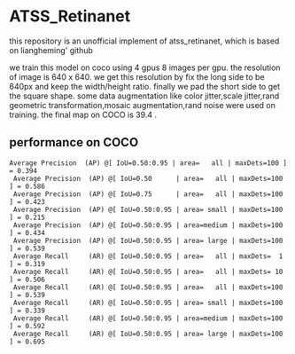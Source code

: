 # ATSS_Retinanet

this repository is an unofficial implement of atss_retinanet, which is based on liangheming' github 

[repo]: https://github.com/liangheming/atssv1.

we train this model on coco using 4 gpus 8 images per gpu. the resolution of image is 640 x 640. we get this resolution by fix the long side to be 640px and keep the width/height ratio. finally we pad the short side to get the square shape. some data augmentation like color jitter,scale jitter,rand 
geometric transformation,mosaic augmentation,rand noise were used on training. the final map on COCO is 39.4 .

## performance on COCO
```shell script
Average Precision  (AP) @[ IoU=0.50:0.95 | area=   all | maxDets=100 ] = 0.394
 Average Precision  (AP) @[ IoU=0.50      | area=   all | maxDets=100 ] = 0.586
 Average Precision  (AP) @[ IoU=0.75      | area=   all | maxDets=100 ] = 0.423
 Average Precision  (AP) @[ IoU=0.50:0.95 | area= small | maxDets=100 ] = 0.215
 Average Precision  (AP) @[ IoU=0.50:0.95 | area=medium | maxDets=100 ] = 0.434
 Average Precision  (AP) @[ IoU=0.50:0.95 | area= large | maxDets=100 ] = 0.539
 Average Recall     (AR) @[ IoU=0.50:0.95 | area=   all | maxDets=  1 ] = 0.319
 Average Recall     (AR) @[ IoU=0.50:0.95 | area=   all | maxDets= 10 ] = 0.506
 Average Recall     (AR) @[ IoU=0.50:0.95 | area=   all | maxDets=100 ] = 0.539
 Average Recall     (AR) @[ IoU=0.50:0.95 | area= small | maxDets=100 ] = 0.339
 Average Recall     (AR) @[ IoU=0.50:0.95 | area=medium | maxDets=100 ] = 0.592
 Average Recall     (AR) @[ IoU=0.50:0.95 | area= large | maxDets=100 ] = 0.695
```
